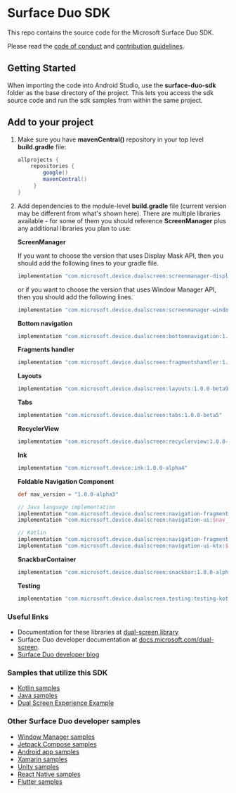 # Surface Duo SDK

This repo contains the source code for the Microsoft Surface Duo SDK.

Please read the [code of conduct](CODE_OF_CONDUCT.md) and [contribution guidelines](CONTRIBUTING.md).

## Getting Started

When importing the code into Android Studio, use the **surface-duo-sdk** folder as the base directory of the project. This lets you access the sdk source code and run the sdk samples from within the same project.

## Add to your project

1. Make sure you have **mavenCentral()** repository in your top level **build.gradle** file:

    ```gradle
    allprojects {
        repositories {
            google()
            mavenCentral()
         }
    }
    ```

2. Add dependencies to the module-level **build.gradle** file (current version may be different from what's shown here). There are multiple libraries available - for some of them you should reference **ScreenManager** plus any additional libraries you plan to use:

    **ScreenManager**

    If you want to choose the version that uses Display Mask API, then you should add the following lines to your gradle file.

    ```gradle
    implementation "com.microsoft.device.dualscreen:screenmanager-displaymask:1.0.0-beta4"
    ```

    or if you want to choose the version that uses Window Manager API, then you should add the following lines.

    ```gradle
    implementation "com.microsoft.device.dualscreen:screenmanager-windowmanager:1.0.0-beta4"
    ```

    **Bottom navigation**

    ```gradle
    implementation "com.microsoft.device.dualscreen:bottomnavigation:1.0.0-beta5"
    ```

    **Fragments handler**

    ```gradle
    implementation "com.microsoft.device.dualscreen:fragmentshandler:1.0.0-beta5"
    ```

    **Layouts**

    ```gradle
    implementation "com.microsoft.device.dualscreen:layouts:1.0.0-beta9"
    ```

    **Tabs**

    ```gradle
    implementation "com.microsoft.device.dualscreen:tabs:1.0.0-beta5"
    ```

    **RecyclerView**

    ```gradle
    implementation "com.microsoft.device.dualscreen:recyclerview:1.0.0-beta6"
    ```

   **Ink**

    ```gradle
    implementation "com.microsoft.device:ink:1.0.0-alpha4"
    ```
   
   **Foldable Navigation Component**
    ```gradle
    def nav_version = "1.0.0-alpha3"

    // Java language implementation
    implementation "com.microsoft.device.dualscreen:navigation-fragment:$nav_version"
    implementation "com.microsoft.device.dualscreen:navigation-ui:$nav_version"

    // Kotlin
    implementation "com.microsoft.device.dualscreen:navigation-fragment-ktx:$nav_version"
    implementation "com.microsoft.device.dualscreen:navigation-ui-ktx:$nav_version"
    ```

    **SnackbarContainer**

    ```gradle
    implementation "com.microsoft.device.dualscreen:snackbar:1.0.0-alpha1"
    ```

   **Testing**

    ```gradle
    implementation "com.microsoft.device.dualscreen.testing:testing-kotlin:1.0.0-alpha2"
    ```

### Useful links

- Documentation for these libraries at [dual-screen library](https://docs.microsoft.com/dual-screen/android/api-reference/dualscreen-library/)
- Surface Duo developer documentation at [docs.microsoft.com/dual-screen](https://docs.microsoft.com/dual-screen).
- [Surface Duo developer blog](https://devblogs.microsoft.com/surface-duo)

### Samples that utilize this SDK

- [Kotlin samples](https://github.com/microsoft/surface-duo-sdk-samples-kotlin)
- [Java samples](https://github.com/microsoft/surface-duo-sdk-samples)
- [Dual Screen Experience Example](https://github.com/microsoft/surface-duo-dual-screen-experience-example)

### Other Surface Duo developer samples

- [Window Manager samples](https://github.com/microsoft/surface-duo-window-manager-samples)
- [Jetpack Compose samples](https://github.com/microsoft/surface-duo-compose-samples)
- [Android app samples](https://github.com/microsoft/surface-duo-app-samples)
- [Xamarin samples](https://github.com/microsoft/surface-duo-sdk-xamarin-samples)
- [Unity samples](https://github.com/microsoft/surface-duo-sdk-unity-samples)
- [React Native samples](https://github.com/microsoft/react-native-dualscreen)
- [Flutter samples](https://github.com/microsoft/surface-duo-sdk-samples-flutter)
